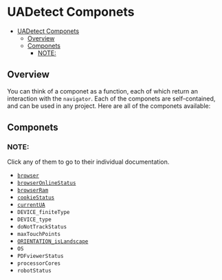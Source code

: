 # UADetect Componets

- [UADetect Componets](#uadetect-componets)
  - [Overview](#overview)
  - [Componets](#componets)
    - [NOTE:](#note)

## Overview

You can think of a componet as a function, each of which return an interaction with the `navigator`. Each of the componets are self-contained, and can be used in any project. Here are all of the componets available:

## Componets

### NOTE: 
Click any of them to go to their individual documentation.

- [`browser`](browser.md)
- [`browserOnlineStatus`](browserOnlineStatus.md)
- [`browserRam`](browserRam.md) 
- [`cookieStatus`](cookieStatus.md)
- [`currentUA`](currentUA.md)
- `DEVICE_finiteType`
- `DEVICE_type`
- `doNotTrackStatus`
- `maxTouchPoints`
- [`ORIENTATION_isLandscape`](DetectDeviceType.md) 
- `OS`
- `PDFviewerStatus`
- `processorCores`
- `robotStatus`